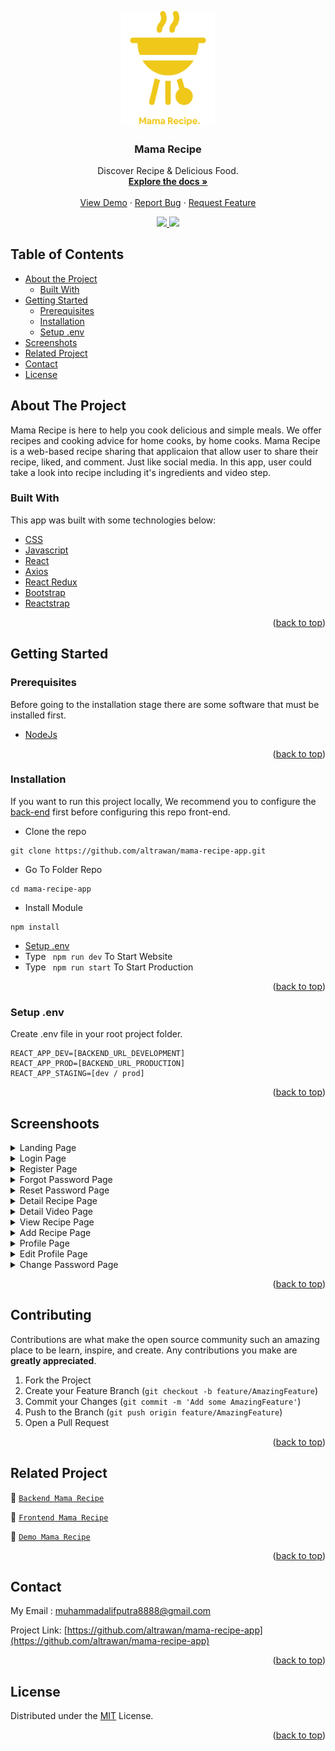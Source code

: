 <div id="top"></div>
<p align="center">
  <a href="https://github.com/altrawan/mama-recipe-app">
    <img src="./screenshoots/Logo.png"  width="150px" alt="Logo">
  </a>
</p>
<h3 align="center">Mama Recipe</h3>
<p align="center">
  Discover Recipe & Delicious Food.
  <br/>
  <a href="#table-of-contents">
    <strong>Explore the docs »</strong>
  </a>
  <br /><br/>
  <a href="https://bit.ly/mama-recipe-app">View Demo</a>
  ·
  <a href="https://github.com/altrawan/mama-recipe-app/issues">Report Bug</a>
  ·
  <a href="https://github.com/altrawan/mama-recipe-app">Request Feature</a>
</p>
<p align="center">
  <a href="https://reactjs.org/">
    <img src="https://img.shields.io/badge/React-v17-blue?style=flat">
  </a>
  <a href="https://getbootstrap.com/docs/5.1/getting-started/introduction/">
    <img src="https://img.shields.io/badge/Bootstrap-v5-blueviolet?style=flat">
  </a>                                     
</p>

<!-- TABLE OF CONTENTS -->
 ## Table of Contents

* [About the Project](#about-the-project)
  * [Built With](#built-with)
* [Getting Started](#getting-started)
  * [Prerequisites](#prerequisites)
  * [Installation](#installation)
  * [Setup .env](#setup-env)
* [Screenshots](#screenshoots)
* [Related Project](#related-project)
* [Contact](#contact)
* [License](#license)

<!-- ABOUT THE PROJECT -->
## About The Project
Mama Recipe is here to help you cook delicious and simple meals. We offer recipes and cooking advice for home cooks, by home cooks. Mama Recipe is a web-based recipe sharing that applicaion that allow user to share their recipe, liked, and comment. Just like social media. In this app, user could take a look into recipe including it's ingredients and video step.

### Built With
This app was built with some technologies below:
* [CSS](https://developer.mozilla.org/en-US/docs/Web/CSS?retiredLocale=id)
* [Javascript](https://www.javascript.com/)
* [React](https://vuejs.org/v2)
* [Axios](https://axios-http.com/)
* [React Redux](https://react-redux.js.org/introduction/getting-started)
* [Bootstrap](https://getbootstrap.com/)
* [Reactstrap](https://reactstrap.github.io/)

<p align="right">(<a href="#top">back to top</a>)</p>

<!-- GETTING STARTED -->
## Getting Started

### Prerequisites

Before going to the installation stage there are some software that must be installed first.

* [NodeJs](https://nodejs.org/en/download/)

<p align="right">(<a href="#top">back to top</a>)</p>

### Installation

If you want to run this project locally, We recommend you to configure the [back-end](https://github.com/altrawan/food-recipe-api) first before configuring this repo front-end.
- Clone the repo
```
git clone https://github.com/altrawan/mama-recipe-app.git
```
- Go To Folder Repo
```
cd mama-recipe-app
```
- Install Module
```
npm install
```
- <a href="#setup-env">Setup .env</a>
- Type ` npm run dev` To Start Website
- Type ` npm run start` To Start Production

<p align="right">(<a href="#top">back to top</a>)</p>

### Setup .env
Create .env file in your root project folder.
```
REACT_APP_DEV=[BACKEND_URL_DEVELOPMENT]
REACT_APP_PROD=[BACKEND_URL_PRODUCTION]
REACT_APP_STAGING=[dev / prod]
```

<p align="right">(<a href="#top">back to top</a>)</p>

## Screenshoots
<details>
  <summary>
    Landing Page
  </summary>
<img src="screenshoots/Landing Page - Desktop.png" alt="Landing Page" />
</details>

<details>
  <summary>
    Login Page
  </summary>
<img src="screenshoots/Login Page - Desktop.png" alt="Login Page" />
</details>

<details>
  <summary>
    Register Page
  </summary>
<img src="screenshoots/Register Page - Desktop.png" alt="Register Page" />
</details>

<details>
  <summary>
    Forgot Password Page
  </summary>
<img src="screenshoots/Forgot Password Page - Desktop.png" alt="Register Page" />
</details>

<details>
  <summary>
    Reset Password Page
  </summary>
<img src="screenshoots/Reset Password Page - Desktop.png" alt="Register Page" />
</details>

<details>
  <summary>
    Detail Recipe Page
  </summary>
<img src="screenshoots/Detail Recipe Page - Desktop.png" alt="Detail Recipe Page" />
</details>

<details>
  <summary>
    Detail Video Page
  </summary>
<img src="screenshoots/Detail Video Page - Desktop.png" alt="Detail Video Page" />
</details>

<details>
  <summary>
    View Recipe Page
  </summary>
<img src="screenshoots/List Recipe Page - Desktop.png" alt="View Recipe Page" />
</details>

<details>
  <summary>
    Add Recipe Page
  </summary>
<img src="screenshoots/Add Recipe Page - Desktop.png" alt="Add Recipe Page" />
</details>

<details>
  <summary>
    Profile Page
  </summary>
<img src="screenshoots/Profile Page - Desktop.png" alt="Profile Page" />
</details>

<details>
  <summary>
    Edit Profile Page
  </summary>
<img src="screenshoots/Edit Profile Page - Desktop.png" alt="Profile Page" />
</details>

<details>
  <summary>
    Change Password Page
  </summary>
<img src="screenshoots/Change Password Page - Desktop.png" alt="Profile Page" />
</details>

<p align="right">(<a href="#top">back to top</a>)</p>

## Contributing

Contributions are what make the open source community such an amazing place to be learn, inspire, and create. Any contributions you make are **greatly appreciated**.

1. Fork the Project
2. Create your Feature Branch (`git checkout -b feature/AmazingFeature`)
3. Commit your Changes (`git commit -m 'Add some AmazingFeature'`)
4. Push to the Branch (`git push origin feature/AmazingFeature`)
5. Open a Pull Request

<p align="right">(<a href="#top">back to top</a>)</p>

## Related Project
:rocket: [`Backend Mama Recipe`](https://github.com/aryairama/zwallet-express)

:rocket: [`Frontend Mama Recipe`](https://github.com/altrawan/mama-recipe-app)

:rocket: [`Demo Mama Recipe`](https://bit.ly/mama-recipe-app)

<p align="right">(<a href="#top">back to top</a>)</p>

## Contact

My Email : muhammadalifputra8888@gmail.com

Project Link: [https://github.com/altrawan/mama-recipe-app](https://github.com/altrawan/mama-recipe-app)

<p align="right">(<a href="#top">back to top</a>)</p>

## License
Distributed under the [MIT](/LICENSE) License.

<p align="right">(<a href="#top">back to top</a>)</p>
